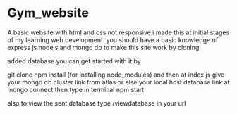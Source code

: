 # Gym_website
A basic website with html and css not responsive i made this at initial stages of my learning web development.
you should have a basic knowledge of express js nodejs and mongo db to make this site work by cloning

added database you can get started with it by

git clone 
npm install (for installing node_modules)
and then at index.js give your mongo db cluster link from atlas or else your local host database link at mongo connect
then type in terminal npm  start

also to view the sent database type /viewdatabase in your url


